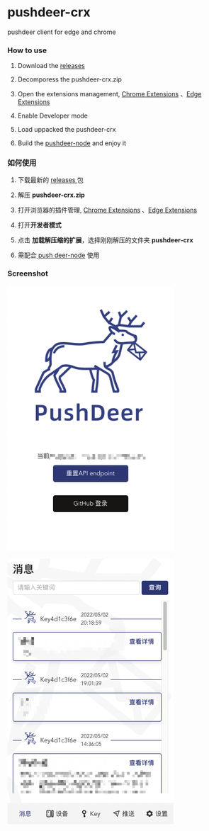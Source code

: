 # pushdeer-crx
pushdeer client for edge and chrome

### How to use

1. Download the [releases ](https://github.com/xkrfer/pushdeer-crx/releases)

2. Decomporess the pushdeer-crx.zip

3. Open the extensions management, [Chrome Extensions](chrome://extensions/) 、[Edge Extensions](edge://extensions)

4. Enable Developer mode

5. Load uppacked the pushdeer-crx

6. Build the [ pushdeer-node](https://github.com/xkrfer/pushdeer-node)  and enjoy it

### 如何使用

1. 下载最新的 [releases ](https://github.com/xkrfer/pushdeer-crx/releases) 包

2. 解压 **pushdeer-crx.zip**

3. 打开浏览器的插件管理, [Chrome Extensions](chrome://extensions/) 、[Edge Extensions](edge://extensions)

4. 打开**开发者模式**

5. 点击 **加载解压缩的扩展**，选择刚刚解压的文件夹 **pushdeer-crx**

6. 需配合[ push deer-node](https://github.com/xkrfer/pushdeer-node) 使用



### Screenshot

![登录页](login.png)

![消息页](message.png)
